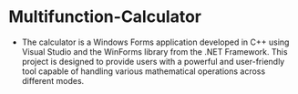 # Multifunction-Calculator
- The calculator is a Windows Forms application developed in C++ using Visual Studio and the WinForms library from the .NET Framework. This project is designed to provide users with a powerful and user-friendly tool capable of handling various mathematical operations across different modes.
  






